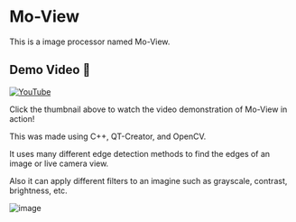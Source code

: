 # Mo-View

This is a image processor named Mo-View.
## Demo Video 🎥

[![YouTube](http://i.ytimg.com/vi/cjYlCcGSTYQ/hqdefault.jpg)](https://www.youtube.com/watch?v=cjYlCcGSTYQ)

Click the thumbnail above to watch the video demonstration of Mo-View in action!

This was made using C++, QT-Creator, and OpenCV.

It uses many different edge detection methods to find the edges of an image or live camera view.

Also it can apply different filters to an imagine such as grayscale, contrast, brightness, etc.


![image](https://user-images.githubusercontent.com/60098918/226923516-172fd9e9-cd3a-4e27-a35a-1696808435a6.png)
